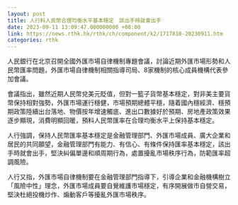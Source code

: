 ```yaml
---
layout: post
title: 人行料人民幣合理均衡水平基本穩定　該出手時就會出手
date: 2023-09-11 13:09:47.000000000 +08:00
link: https://news.rthk.hk/rthk/ch/component/k2/1717810-20230911.htm
categories: rthk
---
```


人民銀行在北京召開全國外匯市場自律機制專題會議，討論近期外匯市場形勢和人民幣匯率問題，外匯市場自律機制相關指導司局、8家機制的核心成員機構代表參加會議。

會議指出，雖然近期人民幣兌美元貶值，但對一籃子貨幣基本穩定，對非美主要貨幣保持相對強勢，外匯市場運行穩健，市場預期總體平穩，隨着國內穩經濟、穩預期政策陸續出台落地、物價按年增速觸底、進出口數據好於預期、房地產政策效果逐步顯現，消費明顯回暖，預料人民幣匯率在合理均衡水平上保持基本穩定。

人行強調，保持人民幣匯率基本穩定是金融管理部門、外匯市場成員、廣大企業和居民的共同願望，金融管理部門有能力、有信心、有條件保持匯率基本穩定，該出手時就會出手，堅決糾偏單邊和順周期行為，處置擾亂市場秩序行為，防範匯率超調風險。

人行又指，外匯市場自律機制要在金融管理部門指導下，引導企業和金融機構樹立「風險中性」理念，外匯市場成員要自覺維護市場穩定，有序開展做市自營交易，堅決杜絕投機炒作、煽動客戶等擾亂外匯市場秩序。
